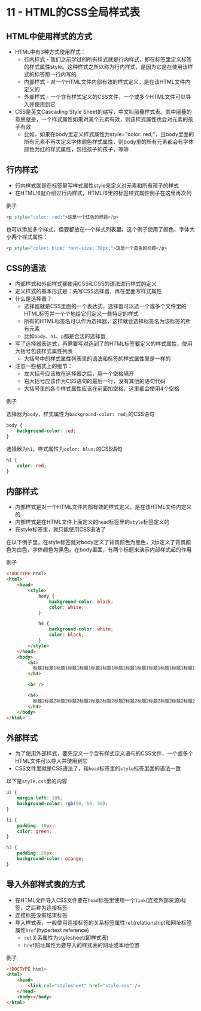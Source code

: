 # 11 - HTML的CSS全局样式表

## HTML中使用样式的方式
- HTML中有3种方式使用样式：
  - 行内样式 - 我们之前学过的所有样式就是行内样式，即在标签里定义标签的样式属性style。这种样式之所以称为行内样式，是因为它是在使用该样式的标签那一行内写的
  - 内部样式 - 对一个HTML文件内部有效的样式定义，是在该HTML文件内定义的
  - 外部样式 - 一个含有样式定义的CSS文件，一个或多个HTML文件可以导入并使用到它
- CSS是英文Cascading Style Sheet的缩写，中文叫层叠样式表。其中层叠的意思就是，一个样式属性如果对某个元素有效，则该样式属性也会对元素的孩子有效
  - 比如，如果在body里定义样式属性为style="color: red;"，且body里面的所有元素不再次定义字体颜色样式属性，则body里的所有元素都会有字体颜色为红的样式属性，包括孩子的孩子，等等

## 行内样式
- 行内样式就是在标签里写样式属性style来定义对元素和所有孩子的样式
- 在HTML/6就介绍过行内样式，HTML/6里的标签样式属性例子在这里再次列

例子
```html
<p style="color: red;">这是一个红色的标题</p>
```

也可以添加多个样式，但要都放在一个样式列表里。这个例子使用了颜色、字体大小两个样式属性：
```html
<p style="color: blue; font-size: 30px;">这是一个蓝色的标题</p>
```

## CSS的语法
- 内部样式和外部样式都使用CSS和CSS的语法进行样式的定义
- 定义样式的基本形式是：先写CSS选择器，再在里面写样式属性
- 什么是选择器？
  - 选择器就是CSS里面的一个表达式，选择器可以选一个或多个文件里的HTML标签并一个个地给它们定义一些特定的样式
  - 所有的HTML标签名可以作为选择器，这样就会选择标签名为该标签的所有元素
  - 比如`body`、`h1`、`p`都是合法的选择器
- 写了选择器表达式，再需要写对选到了的HTML标签要定义的样式属性，使用大括号包装样式属性列表
  - 大括号中的样式属性列表里的语法和标签的样式属性里是一样的
- 注意一些格式上的细节：
  - 左大括号应该放在选择器之后，用一个空格隔开
  - 右大括号应该作为CSS语句的最后一行，没有其他的语句代码
  - 大括号里的各个样式属性应该在前面加空格，这里都会使用4个空格

例子

选择器为`body`，样式属性为`background-color: red;`的CSS语句
```css
body {
    background-color: red;
}
```

选择器为`h1`，样式属性为`color: blue;`的CSS语句
```css
h1 {
    color: red;
}
```

## 内部样式
- 内部样式是对一个HTML文件内部有效的样式定义，是在该HTML文件内定义的
- 内部样式是在HTML文件上面定义的`head`标签里的`style`标签定义的
- 在style标签里，就只能使用CSS语法了

在以下例子里，在style标签就对body定义了背景颜色为黑色，对p定义了背景颜色为白色，字体颜色为黑色。在body里面，有两个标题来演示内部样式起的作用

例子
```html
<!DOCTYPE html>
<html>
    <head>
        <style>
            body {
                background-color: black;
                color: white;
            }

            h4 {
                background-color: white;
                color: black;
            }
        </style>
    </head>
    <body>
        <h4>
          标题1标题1标题1标题1标题1标题1标题1标题1标题1标题1标题1标题1标题1标题1标题1标题1标题1标题1标题1标题1标题1标题1标题1标题1标题1标题1标题1标题1标题1标题1标题1标题1标题1标题1标题1标题1标题1
        </h4>

        <br />

        <h4>
          标题2标题2标题2标题2标题2标题2标题2标题2标题2标题2标题2标题2标题2标题2标题2标题2标题2标题2标题2标题2标题2标题2标题2标题2标题2标题2标题2标题2标题2标题2标题2标题2标题2标题2标题2标题2标题2
        </h4>
    </body>
</html>
```

## 外部样式
- 为了使用外部样式，要先定义一个含有样式定义语句的CSS文件，一个或多个HTML文件可以导入并使用到它
- CSS文件里就是CSS语法了，和`head`标签里的`style`标签里面的语法一致

以下是`style.css`里的内容
```css
ul {
    margin-left: 10%;
    background-color: rgb(50, 50, 50);
}

li {
    padding: 10px;
    color: green;
}

h3 {
    padding: 20px;
    background-color: orange;
}
```

## 导入外部样式表的方式
- 在HTML文件导入CSS文件要在`head`标签里使用一个`link`(连接外部资源)标签，之后称为连接标签
- 连接标签没有结束标签
- 导入样式表，一般使用连接标签的关系标签属性`rel`(relationship)和网址标签属性`href`(hypertext reference)
  - `rel`关系属性为stylesheet(即样式表)
  - `href`网址属性为要导入的样式表的网址或本地位置

例子
```html
<!DOCTYPE html>
<html>
    <head>
        <link rel="stylesheet" href="style.css" />
    </head>
    <body></body>
</html>
```